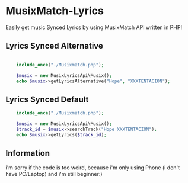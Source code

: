 # MusixMatch-Lyrics
Easily get music Synced Lyrics by using MusixMatch API written in PHP!

## Lyrics Synced Alternative

```Php

    include_once("./Musixmatch.php");

    $musix = new MusixLyricsApi\Musix(); 
    echo $musix->getLyricsAlternative("Hope", "XXXTENTACION");

```

## Lyrics Synced Default 

```Php
    include_once("./Musixmatch.php");

    $musix = new MusixLyricsApi\Musix();
    $track_id = $musix->searchTrack("Hope XXXTENTACION");      
    echo $musix->getLyrics($track_id);
```


## Information
i'm sorry if the code is too weird, because i'm only using Phone (i don't have PC/Laptop) and i'm still beginner:)

